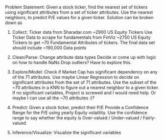 Problem Statement:
Given a stock ticker, find the nearest set of tickers using significant attributes from a set of ticker attributes. Use the nearest neighbors, to predict P/E values for a given ticker. Solution can be broken down as
	
1) Collect:
Ticker data from Sharadar.com ~2900 US Equity Tickers
Use Ticker Data to scrape for fundamentals from FinViz ~2750 US Equity Tickers to get ~70 Fundamental Attributes of tickers.
The final data set should include ~190,000 Data points

2) Clean/Parse:
Change attribute data types
Decide or come up with logic on how to handle NaNs
Drop outliers? Have to explore this.

3) Explore/Model:
Check if Market Cap has significant dependency on any of the 71 attributes.
Use maybe Linear Regression to decide on significant attributes from the set of 71 attributes.
Use the subset of the ~70 attributes in a KNN to figure out a nearest neighbor to a given ticker.
If no significant variables, Project is screwed and I would need help. Or maybe I can use all the ~70 attributes :)?

4) Predict:
Given a stock ticker, predict their P/E
Provide a Confidence Range for the P/E using yearly Equity volatility.
Use the confidence range to say whether the equity is Over-valued / Under-valued / Fairly-valued 

5) Inference/Visualize:
Visualize the significant variables
